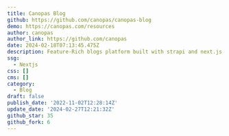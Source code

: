 ```yaml
---
title: Canopas Blog
github: https://github.com/canopas/canopas-blog
demo: https://canopas.com/resources
author: canopas
author_link: https://github.com/canopas
date: 2024-02-18T07:13:45.475Z
description: Feature-Rich blogs platform built with strapi and next.js
ssg:
  - Nextjs
css: []
cms: []
category:
  - Blog
draft: false
publish_date: '2022-11-02T12:28:14Z'
update_date: '2024-02-27T12:21:32Z'
github_star: 35
github_fork: 6
---
```

